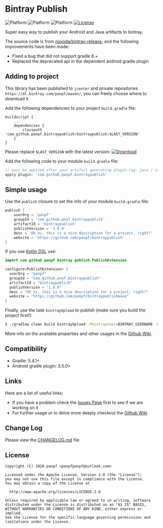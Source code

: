 # Bintray Publish
![Platform][platform_gradle_icon]
![Platform][platform_java_icon]
![Platform][platform_android_icon]
[![License][license_icon]][license_link]

Super easy way to publish your Android and Java artifacts to bintray. 

The source code is from [novoda/bintray-release], and the following improvements have been made:
* Fixed a bug that did not support gradle 6.+
* Replaced the deprecated api in the dependent android gradle plugin

## Adding to project

This library has been published to `jcenter` and private repositories `https://dl.bintray.com/panpf/maven/`, you can freely choose where to download it

Add the following dependencies to your project `build.gradle` file:
```grovvy
buildscript {
    ...
    dependencies {
        classpath 'com.github.panpf.bintraypublish:bintraypublish:$LAST_VERSION'
    }
}
```

Please replace `$LAST_VERSION` with the latest version: [![Download][version_icon]][version_link]

Add the following code to your module `build.gradle` file:

```groovy
// must be applied after your artifact generating plugin (eg. java / com.android.library)
apply plugin: 'com.github.panpf.bintraypublish' 
```

## Simple usage

Use the `publish` closure to set the info of your module `build.gradle` file:

```groovy
publish {
    userOrg = 'panpf'
    groupId = 'com.github.pnaf.bintraypublish'
    artifactId = 'bintraypublish'
    publishVersion = '1.0.0'
    desc = 'Oh hi, this is a nice description for a project, right?'
    website = 'https://github.com/panpf/bintraypublish'
}
```

If you use [Kotlin DSL](https://github.com/gradle/kotlin-dsl) use:

```kotlin
import com.github.panpf.bintray.publish.PublishExtension

configure<PublishExtension> {
  userOrg = "panpf"
  groupId = "com.github.pnaf.bintraypublish"
  artifactId = "bintraypublish"
  publishVersion = "1.0.0"
  desc = "Oh hi, this is a nice description for a project, right?"
  website = "https://github.com/panpf/bintraypublishease"
}
```

Finally, use the task `bintrayUpload` to publish (make sure you build the project first!):

```bash
$ ./gradlew clean build bintrayUpload -PbintrayUser=BINTRAY_USERNAME -PbintrayKey=BINTRAY_KEY -PdryRun=false
```

More info on the available properties and other usages in the [Github Wiki][github_wiki].

## Compatibility

* Gradle: 5.4.1+
* Android gradle plugin: 3.5.0+

## Links

Here are a list of useful links:
* If you have a problem check the [Issues Page][github_issues] first to see if we are working on it
* For further usage or to delve more deeply checkout the [Github Wiki][github_wiki]

## Change Log

Please view the [CHANGELOG.md] file

## License
    Copyright (C) 2020 panpf <panpfpanpf@outlook.com>

    Licensed under the Apache License, Version 2.0 (the "License");
    you may not use this file except in compliance with the License.
    You may obtain a copy of the License at

      http://www.apache.org/licenses/LICENSE-2.0

    Unless required by applicable law or agreed to in writing, software
    distributed under the License is distributed on an "AS IS" BASIS,
    WITHOUT WARRANTIES OR CONDITIONS OF ANY KIND, either express or implied.
    See the License for the specific language governing permissions and
    limitations under the License.  


[platform_gradle_icon]: https://img.shields.io/badge/Platform-Gradle-green.svg
[platform_java_icon]: https://img.shields.io/badge/Platform-Java-red.svg
[platform_android_icon]: https://img.shields.io/badge/Platform-Android-green.svg
[license_icon]: https://img.shields.io/badge/License-Apache%202-blue.svg
[license_link]: https://www.apache.org/licenses/LICENSE-2.0
[version_icon]: https://api.bintray.com/packages/panpf/maven/bintraypublish/images/download.svg
[version_link]:https://bintray.com/panpf/maven/bintraypublish/_latestVersion
[github_wiki]: https://github.com/panpf/bintraypublish/wiki
[github_issues]: https://github.com/panpf/bintraypublish/issues
[CHANGELOG.md]: CHANGELOG.md

[novoda/bintray-release]: https://github.com/novoda/bintray-release